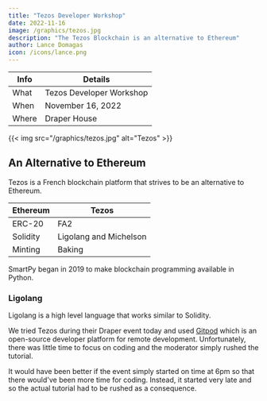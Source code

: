 ```yaml
---
title: "Tezos Developer Workshop"
date: 2022-11-16
image: /graphics/tezos.jpg
description: "The Tezos Blockchain is an alternative to Ethereum"
author: Lance Domagas
icon: /icons/lance.png
---
```




Info | Details 
--- | ---
What | Tezos Developer Workshop
When | November 16, 2022
Where | Draper House


{{< img src="/graphics/tezos.jpg" alt="Tezos" >}}


## An Alternative to Ethereum

Tezos is a French blockchain platform that strives to be an alternative to Ethereum. 

Ethereum | Tezos 
--- | ---
ERC-20 | FA2
Solidity | Ligolang and Michelson
Minting | Baking 


SmartPy began in 2019 to make blockchain programming available in Python. 


### Ligolang

Ligolang is a high level language that works similar to Solidity. 


We tried Tezos during their Draper event today and used [Gitpod](https://www.gitpod.io/) which is an open-source developer platform for remote development. Unfortunately, there was little time to focus on coding and the moderator simply rushed the tutorial. 

It would have been better if the event simply started on time at 6pm so that there would've been more time for coding. Instead, it started very late and so the actual tutorial had to be rushed as a consequence.  


<!-- ### SparkPoint

The startup SparkPoint gave a presentation on their products and services. The most interesting of which was SparkLearn EdTech where they teach blockchain development online, similar to how [Avion](https://www.avionschool.com/) or [Coderschool.vn](https://coderschool.vn).
 
-->

